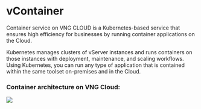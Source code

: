 # vContainer

Container service on VNG CLOUD is a Kubernetes-based service that ensures high efficiency for businesses by running container applications on the Cloud.

Kubernetes manages clusters of vServer instances and runs containers on those instances with deployment, maintenance, and scaling workflows. Using Kubernetes, you can run any type of application that is contained within the same toolset on-premises and in the Cloud.

### **Container architecture on VNG Cloud:** <a href="#vcontainer-containerarchitectureonvngcloud" id="vcontainer-containerarchitectureonvngcloud"></a>

![](https://vngcloud.vn/documents/20126/1650480/vng-cloud-product-vcontainer-activity-diagram.jpg)

<figure><img src="https://docs.vngcloud.vn/download/attachments/59802423/image2023-4-26_12-34-4.png?version=1&#x26;modificationDate=1684809804000&#x26;api=v2" alt=""><figcaption></figcaption></figure>
